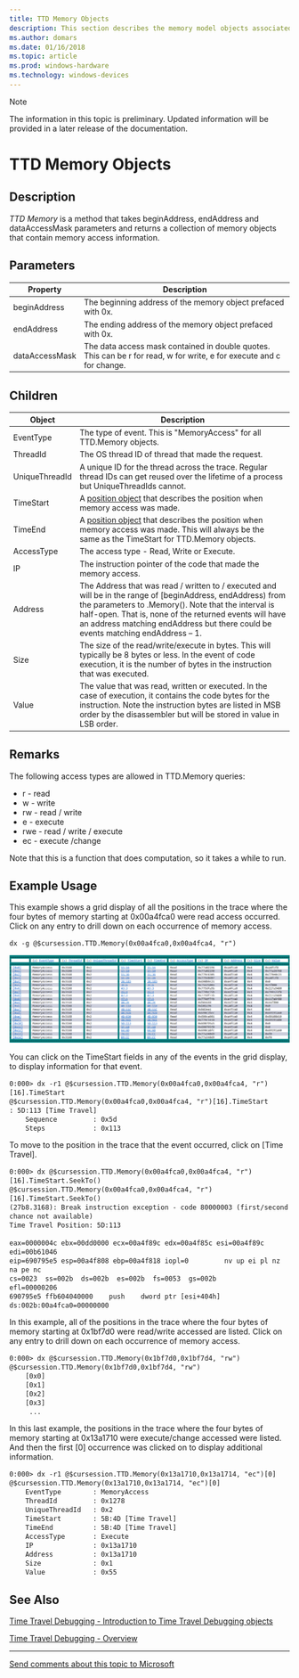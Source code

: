 ```yaml
---
title: TTD Memory Objects
description: This section describes the memory model objects associated with time travel debugging.
ms.author: domars
ms.date: 01/16/2018
ms.topic: article
ms.prod: windows-hardware
ms.technology: windows-devices
---
```


> [!NOTE]
> The information in this topic is preliminary. Updated information will be provided in a later release of the documentation. 
>

# TTD Memory Objects
## Description
*TTD Memory* is a method that takes beginAddress, endAddress and dataAccessMask parameters and returns a collection of memory objects that contain memory access information.

## Parameters
| Property | Description |
| --- | --- |
| beginAddress | The beginning address of the memory object prefaced with 0x.|
| endAddress| The ending address of the memory object prefaced with 0x.|
| dataAccessMask |The data access mask contained in double quotes. This can be r for read, w for write, e for execute and c for change. |


## Children
| Object      | Description |
| ----------- | ----------- |
| EventType  |	The type of event. This is "MemoryAccess" for all TTD.Memory objects. |
| ThreadId   |	The OS thread ID of thread that made the request. |
| UniqueThreadId |	 A unique ID for the thread across the trace. Regular thread IDs can get reused over the lifetime of a process but UniqueThreadIds cannot. |
| TimeStart | A [position object](time-travel-debugging-position-objects.md) that describes the position when memory access was made. |
| TimeEnd | A [position object](time-travel-debugging-position-objects.md) that describes the position when memory access was made. This will always be the same as the TimeStart for TTD.Memory objects.
| AccessType |	The access type - Read, Write or Execute. |
| IP         |  The instruction pointer of the code that made the memory access. |
| Address    |	The Address that was read / written to / executed and will be in the range of [beginAddress, endAddress) from the parameters to .Memory().  Note that the interval is half-open.  That is, none of the returned events will have an address matching endAddress but there could be events matching endAddress – 1.|
| Size       |	The size of the read/write/execute in bytes. This will typically be 8 bytes or less. In the event of code execution, it is the number of bytes in the instruction that was executed. |
| Value   |	The value that was read, written or executed. In the case of execution, it contains the code bytes for the instruction. Note the instruction bytes are listed in MSB order by the disassembler but will be stored in value in LSB order. |


## Remarks

The following access types are allowed in TTD.Memory queries:

-	r - read
-	w - write
-	rw - read / write
-	e - execute
-	rwe - read / write / execute
-	ec - execute /change

Note that this is a function that does computation, so it takes a while to run. 


## Example Usage

This example shows a grid display of all the positions in the trace where the four bytes of memory starting at 0x00a4fca0 were read access occurred. Click on any entry to drill down on each occurrence of memory access.

```
dx -g @$cursession.TTD.Memory(0x00a4fca0,0x00a4fca4, "r")
```

![memory object dx example grid output](images/ttd-time-travel-memory-object-dx-output.png) 

You can click on the TimeStart fields in any of the events in the grid display, to display information for that event. 

```
0:000> dx -r1 @$cursession.TTD.Memory(0x00a4fca0,0x00a4fca4, "r")[16].TimeStart
@$cursession.TTD.Memory(0x00a4fca0,0x00a4fca4, "r")[16].TimeStart                 : 5D:113 [Time Travel]
    Sequence         : 0x5d
    Steps            : 0x113
```

To move to the position in the trace that the event occurred, click on [Time Travel].

```
0:000> dx @$cursession.TTD.Memory(0x00a4fca0,0x00a4fca4, "r")[16].TimeStart.SeekTo()
@$cursession.TTD.Memory(0x00a4fca0,0x00a4fca4, "r")[16].TimeStart.SeekTo()
(27b8.3168): Break instruction exception - code 80000003 (first/second chance not available)
Time Travel Position: 5D:113

eax=0000004c ebx=00dd0000 ecx=00a4f89c edx=00a4f85c esi=00a4f89c edi=00b61046
eip=690795e5 esp=00a4f808 ebp=00a4f818 iopl=0         nv up ei pl nz na pe nc
cs=0023  ss=002b  ds=002b  es=002b  fs=0053  gs=002b             efl=00000206
690795e5 ffb604040000    push    dword ptr [esi+404h] ds:002b:00a4fca0=00000000
```

In this example, all of the positions in the trace where the four bytes of memory starting at 0x1bf7d0 were read/write accessed are listed. Click on any entry to drill down on each occurrence of memory access.

```
0:000> dx @$cursession.TTD.Memory(0x1bf7d0,0x1bf7d4, "rw")
@$cursession.TTD.Memory(0x1bf7d0,0x1bf7d4, "rw")                
    [0x0]           
    [0x1]           
    [0x2]           
    [0x3]           
     ...
```

In this last example, the positions in the trace where the four bytes of memory starting at 0x13a1710 were execute/change accessed were listed. And then the first [0] occurrence was clicked on to display additional information.

```
0:000> dx -r1 @$cursession.TTD.Memory(0x13a1710,0x13a1714, "ec")[0]
@$cursession.TTD.Memory(0x13a1710,0x13a1714, "ec")[0]                
    EventType        : MemoryAccess
    ThreadId         : 0x1278
    UniqueThreadId   : 0x2
    TimeStart        : 5B:4D [Time Travel]
    TimeEnd          : 5B:4D [Time Travel]
    AccessType       : Execute
    IP               : 0x13a1710
    Address          : 0x13a1710
    Size             : 0x1
    Value            : 0x55
```



## See Also

[Time Travel Debugging - Introduction to Time Travel Debugging objects](time-travel-debugging-object-model.md)

[Time Travel Debugging - Overview](time-travel-debugging-overview.md)

---


[Send comments about this topic to Microsoft](mailto:wsddocfb@microsoft.com?subject=Documentation%20feedback%20[debugger\debugger]:%20Debugging%20Using%20WinDbg%20%20RELEASE:%20%285/15/2017%29&body=%0A%0APRIVACY%20STATEMENT%0A%0AWe%20use%20your%20feedback%20to%20improve%20the%20documentation.%20We%20don't%20use%20your%20email%20address%20for%20any%20other%20purpose,%20and%20we'll%20remove%20your%20email%20address%20from%20our%20system%20after%20the%20issue%20that%20you're%20reporting%20is%20fixed.%20While%20we're%20working%20to%20fix%20this%20issue,%20we%20might%20send%20you%20an%20email%20message%20to%20ask%20for%20more%20info.%20Later,%20we%20might%20also%20send%20you%20an%20email%20message%20to%20let%20you%20know%20that%20we've%20addressed%20your%20feedback.%0A%0AFor%20more%20info%20about%20Microsoft's%20privacy%20policy,%20see%20http://privacy.microsoft.com/default.aspx. "Send comments about this topic to Microsoft")
